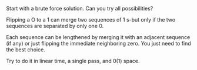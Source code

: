 Start with a brute force solution. Can you try all possibilities?

Flipping a O to a 1 can merge two sequences of 1 s-but only if the two sequences are
separated by only one 0.

Each sequence can be lengthened by merging it with an adjacent sequence (if any) or
just flipping the immediate neighboring zero. You just need to find the best choice.

Try to do it in linear time, a single pass, and 0(1) space.
